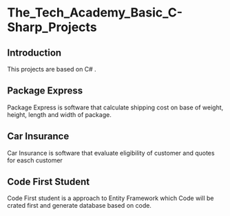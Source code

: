 # The_Tech_Academy_Basic_C-Sharp_Projects

## Introduction

This projects are based on C# .

## Package Express 

Package Express is software that calculate shipping cost on base of weight, height, length and width of package.

## Car Insurance

Car Insurance is software that evaluate eligibility of customer and quotes for easch customer

## Code First Student

Code First student is a approach to Entity Framework which Code will be crated first and generate database based on code.

